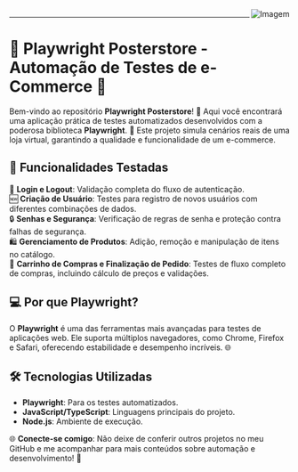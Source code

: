 <div align="center">
  <img align="right" src="https://github.com/CaahG/playwright-posterstore/blob/usuarioduplicado/Beige%20Brown%20Texture%20Cute%20Cottagecore%20June%202023%20Organizer%20Desktop%20Wallpaper.gif" alt="Imagem" />
</div>

---
# 🛒 Playwright Posterstore - Automação de Testes de e-Commerce 🧪  

Bem-vindo ao repositório **Playwright Posterstore**! 🎉 Aqui você encontrará uma aplicação prática de testes automatizados desenvolvidos com a poderosa biblioteca **Playwright**. 🚀 Este projeto simula cenários reais de uma loja virtual, garantindo a qualidade e funcionalidade de um e-commerce.  

## 🧩 Funcionalidades Testadas  
🔑 **Login e Logout**: Validação completa do fluxo de autenticação.  
🆕 **Criação de Usuário**: Testes para registro de novos usuários com diferentes combinações de dados.  
🔒 **Senhas e Segurança**: Verificação de regras de senha e proteção contra falhas de segurança.  
🛍️ **Gerenciamento de Produtos**: Adição, remoção e manipulação de itens no catálogo.  
🛒 **Carrinho de Compras e Finalização de Pedido**: Testes de fluxo completo de compras, incluindo cálculo de preços e validações.  

## 💻 Por que Playwright?  
O **Playwright** é uma das ferramentas mais avançadas para testes de aplicações web. Ele suporta múltiplos navegadores, como Chrome, Firefox e Safari, oferecendo estabilidade e desempenho incríveis. 🌐  

## 🛠️ Tecnologias Utilizadas  
- **Playwright**: Para os testes automatizados.  
- **JavaScript/TypeScript**: Linguagens principais do projeto.  
- **Node.js**: Ambiente de execução.  

 

🌐 **Conecte-se comigo**: Não deixe de conferir outros projetos no meu GitHub e me acompanhar para mais conteúdos sobre automação e desenvolvimento! 🚀  
